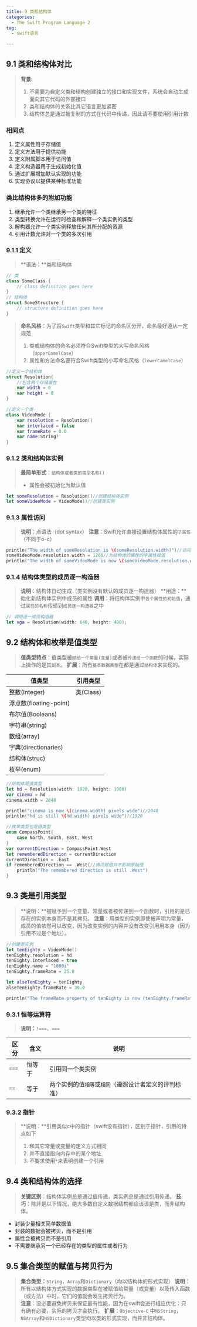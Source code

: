 ```yaml
---
title: 9 类和结构体
categories:
  - The Swift Program Language 2
tag:
  - swift语言

---
```



## 9.1	类和结构体对比
>**背景:**
>1. 不需要为自定义类和结构创建独立的接口和实现文件，系统会自动生成面向其它代码的外部接口  
>2. 类和结构体的关系比其它语言更加紧密  
>3. 结构体总是通过被复制的方式在代码中传递，因此请不要使用引用计数

### 相同点  
1. 定义属性用于存储值
2. 定义方法用于提供功能
3. 定义附属脚本用于访问值
4. 定义构造器用于生成初始化值
5. 通过扩展增加默认实现的功能
6. 实现协议以提供某种标准功能

### 类比结构体多的附加功能
1. 继承允许一个类继承另一个类的特征
2. 类型转换允许在运行时检查和解释一个类实例的类型
3. 解构器允许一个类实例释放任何其所分配的资源
4. 引用计数允许对一个类的多次引用


### 9.1.1	定义
>**语法：**类和结构体

```swift
// 类
class SomeClass {
    // class definition goes here
}
// 结构体
struct SomeStructure {
    // structure definition goes here
}
```
>**命名风格**：为了将`Swift`类型和其它标记的命名区分开，命名最好遵从一定规范
>1. 类或结构体的命名必须符合Swift类型的大写命名风格（`UpperCamelCase`）
>2. 属性和方法命名要符合Swift类型的小写命名风格（`lowerCamelCase`）

```swift
//定义一个结构体
struct Resolution{
    //包含两个存储属性
    var width = 0
    var height = 0
}

//定义一个类
class VideoMode {
    var resolution = Resolution()
    var interlaced = false
    var frameRate = 0.0
    var name:String?
}
```

### 9.1.2	类和结构体实例
>**最简单形式**：`结构体或者类的类型名称()`
>+ 属性会被初始化为默认值

```swift
let someResolution = Resolution()//创建结构体实例
let someVideoMode = VideoMode()//创建类实例
```


### 9.1.3	属性访问
>**说明**：点语法（dot syntax）
>**注意**：Swift允许直接设置结构体属性的`子属性`（不同于o-c）

```swift
println("The width of someResolution is \(someResolution.width)")//访问结构体实例的属性
someVideoMode.resolution.width = 1280//为结构体的属性的字属性赋值
println("The width of someVideoMode is now \(someVideoMode.resolution.width)")//访问结构体属性的字属性
```

### 9.1.4		结构体类型的成员逐一构造器
>**说明**：结构体自动生成（类实例没有默认的成员逐一构造器）
>**用途：**始化新结构体实例中成员的属性
>**调用**：将结构体实例中`各个属性的初始值`，通过`属性的名称`传递到`成员逐一构造器`之中

```swift
// 调用逐一成员构造器
let vga = Resolution(width: 640, height: 480);
```

## 9.2	结构体和枚举是值类型
>**值类型特点**：值类型被`赋给一个常量(变量)`或者被`传递给一个函数`的时候，实际上操作的是其`副本`。
>**扩展**：所有`基本数据类型`在都是通过`结构体`来实现的。
>

| 值类型 |引用类型 |
|-------|-------|
|整数(Integer)|类(Class)|
|浮点数(floating-point)||
|布尔值(Booleans)||
|字符串(string)||
|数组(array)||
|字典(directionaries)||
|结构体(struc)||
|枚举(enum)||
>

```swift
//结构体是值类型
let hd = Resolution(width: 1920, height: 1080)
var cinema = hd
cinema.width = 2048

println("cinema is now \(cinema.width) pixels wide")//2048
println("hd is still \(hd.width) pixels wide")//1920

//枚举类型也是值类型
enum CompassPoint{
    case North, South, East, West
}
var currentDirection = CompassPoint.West
let rememberedDirection = currentDirection
currentDirection = .East
if rememberedDirection == .West{//拷贝赋值并不影响原始值
    println("The remembered direction is still .West")
}
```

## 9.3	类是引用类型
>**说明：**被赋予到一个变量、常量或者被传递到一个函数时，引用的是已存在的实例本身而不是其拷贝。
>**注意**：用类型的实例即使被声明为常量，成员的值依然可以改变，因为改变实例的内容并没有改变引用用本身（因为引用不过是个地址）。

```swift
//创建类实例
let tenEighty = VideoMode()
tenEighty.resolution = hd
tenEighty.interlaced = true
tenEighty.name = "1080i"
tenEighty.frameRate = 25.0

let alseTenEighty = tenEighty
alseTenEighty.frameRate = 30.0

println("The frameRate property of tenEighty is now (tenEighty.frameRate)")

```	

### 9.3.1	恒等运算符
>**说明：**`!===`、`===`

|区分|含义|说明|
|-|-|-|
|`===`|恒等于|引用同一个类实例|
|`==`|等于|两个实例的值`相等`或`相同`（遵照设计者定义的评判标准） |


### 9.3.2	指针
>**说明：**引用类似c中的指针（swift没有指针），区别于指针，引用的特点如下
>1. 和其它常量或变量的定义方式相同
>2. 并不直接指向内存中的某个地址
>3. 不要求使用`*`来表明创建一个引用


## 9.4	类和结构体的选择
>**关键区别**：结构体实例总是通过值传递，类实例总是通过引用传递。
>**技巧**：除非是以下情况，绝大多数自定义数据结构都应该该是类，而非结构体。
+ 封装少量相关简单数据值
+ 封装的数据会被拷贝，而不是引用
+ 属性会被拷贝而不是引用
+ 不需要继承另一个已经存在的类型的属性或者行为

## 9.5	集合类型的赋值与拷贝行为
>**集合类型：**`String`，`Array`和`Dictionary`（均以结构体的形式实现）
>**说明**：所有以结构体方式实现的数据类型在被赋值给常量（或变量）以及传入函数（或方法）中时，它们的值就会发生拷贝行为。  
>**注意**：没必要避免拷贝来保证最有性能，因为在swift会进行相应优化：只有确有必要，实际的拷贝才会执行。
>**扩展：**`Objective-C` 中`NSString`，`NSArray`和`NSDictionary`类型均以类的形式实现，而并非结构体。


